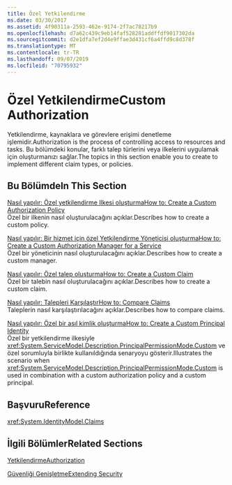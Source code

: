 ```yaml
---
title: Özel Yetkilendirme
ms.date: 03/30/2017
ms.assetid: 4f90311a-2593-462e-9174-2f7ac78217b9
ms.openlocfilehash: d7a62c439c9eb14faf528281addffdf9017302da
ms.sourcegitcommit: d2e1dfa7ef2d4e9ffae3d431cf6a4ffd9c8d378f
ms.translationtype: MT
ms.contentlocale: tr-TR
ms.lasthandoff: 09/07/2019
ms.locfileid: "70795932"
---
```

# <a name="custom-authorization"></a><span data-ttu-id="901d5-102">Özel Yetkilendirme</span><span class="sxs-lookup"><span data-stu-id="901d5-102">Custom Authorization</span></span>
<span data-ttu-id="901d5-103">Yetkilendirme, kaynaklara ve görevlere erişimi denetleme işlemidir.</span><span class="sxs-lookup"><span data-stu-id="901d5-103">Authorization is the process of controlling access to resources and tasks.</span></span> <span data-ttu-id="901d5-104">Bu bölümdeki konular, farklı talep türlerini veya ilkelerini uygulamak için oluşturmanızı sağlar.</span><span class="sxs-lookup"><span data-stu-id="901d5-104">The topics in this section enable you to create to implement different claim types, or policies.</span></span>  
  
## <a name="in-this-section"></a><span data-ttu-id="901d5-105">Bu Bölümde</span><span class="sxs-lookup"><span data-stu-id="901d5-105">In This Section</span></span>  
 [<span data-ttu-id="901d5-106">Nasıl yapılır: Özel yetkilendirme Ilkesi oluşturma</span><span class="sxs-lookup"><span data-stu-id="901d5-106">How to: Create a Custom Authorization Policy</span></span>](how-to-create-a-custom-authorization-policy.md)  
 <span data-ttu-id="901d5-107">Özel bir ilkenin nasıl oluşturulacağını açıklar.</span><span class="sxs-lookup"><span data-stu-id="901d5-107">Describes how to create a custom policy.</span></span>  
  
 [<span data-ttu-id="901d5-108">Nasıl yapılır: Bir hizmet için özel Yetkilendirme Yöneticisi oluşturma</span><span class="sxs-lookup"><span data-stu-id="901d5-108">How to: Create a Custom Authorization Manager for a Service</span></span>](how-to-create-a-custom-authorization-manager-for-a-service.md)  
 <span data-ttu-id="901d5-109">Özel bir yöneticinin nasıl oluşturulacağını açıklar.</span><span class="sxs-lookup"><span data-stu-id="901d5-109">Describes how to create a custom manager.</span></span>  
  
 [<span data-ttu-id="901d5-110">Nasıl yapılır: Özel talep oluşturma</span><span class="sxs-lookup"><span data-stu-id="901d5-110">How to: Create a Custom Claim</span></span>](how-to-create-a-custom-claim.md)  
 <span data-ttu-id="901d5-111">Özel bir talebin nasıl oluşturulacağını açıklar.</span><span class="sxs-lookup"><span data-stu-id="901d5-111">Describes how to create a custom claim.</span></span>  
  
 [<span data-ttu-id="901d5-112">Nasıl yapılır: Talepleri Karşılaştır</span><span class="sxs-lookup"><span data-stu-id="901d5-112">How to: Compare Claims</span></span>](how-to-compare-claims.md)  
 <span data-ttu-id="901d5-113">Taleplerin nasıl karşılaştırılacağını açıklar.</span><span class="sxs-lookup"><span data-stu-id="901d5-113">Describes how to compare claims.</span></span>  
  
 [<span data-ttu-id="901d5-114">Nasıl yapılır: Özel bir asıl kimlik oluşturma</span><span class="sxs-lookup"><span data-stu-id="901d5-114">How to: Create a Custom Principal Identity</span></span>](how-to-create-a-custom-principal-identity.md)  
 <span data-ttu-id="901d5-115">Özel bir yetkilendirme ilkesiyle <xref:System.ServiceModel.Description.PrincipalPermissionMode.Custom> ve özel sorumluyla birlikte kullanıldığında senaryoyu gösterir.</span><span class="sxs-lookup"><span data-stu-id="901d5-115">Illustrates the scenario when <xref:System.ServiceModel.Description.PrincipalPermissionMode.Custom> is used in combination with a custom authorization policy and a custom principal.</span></span>  
  
## <a name="reference"></a><span data-ttu-id="901d5-116">Başvuru</span><span class="sxs-lookup"><span data-stu-id="901d5-116">Reference</span></span>  
 <xref:System.IdentityModel.Claims>  
  
## <a name="related-sections"></a><span data-ttu-id="901d5-117">İlgili Bölümler</span><span class="sxs-lookup"><span data-stu-id="901d5-117">Related Sections</span></span>  
 [<span data-ttu-id="901d5-118">Yetkilendirme</span><span class="sxs-lookup"><span data-stu-id="901d5-118">Authorization</span></span>](../feature-details/authorization-in-wcf.md)  
  
 [<span data-ttu-id="901d5-119">Güvenliği Genişletme</span><span class="sxs-lookup"><span data-stu-id="901d5-119">Extending Security</span></span>](extending-security.md)

